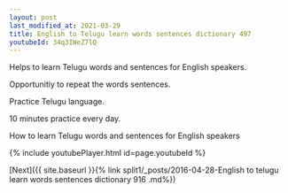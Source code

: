 ```yaml
---
layout: post
last_modified_at: 2021-03-29
title: English to Telugu learn words sentences dictionary 497 
youtubeId: 34q3IWeZ7lQ
---
```

 
 
Helps to learn Telugu words and sentences for English speakers.

Opportunitiy to repeat the words sentences. 

Practice Telugu language. 
 
10 minutes practice every day. 
 
How to learn Telugu words and sentences for English speakers 
 
{% include youtubePlayer.html id=page.youtubeId %}
 
 
[Next]({{ site.baseurl }}{% link  split1/_posts/2016-04-28-English to telugu learn words sentences dictionary 916 .md%})
 
